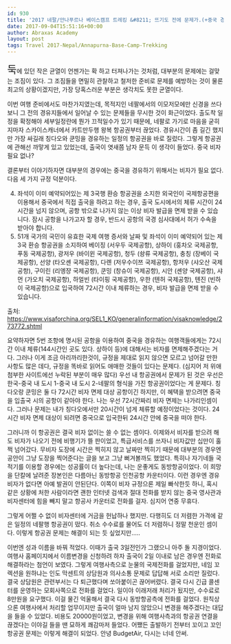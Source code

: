 ```yaml
---
id: 930
title: '2017 네팔/안나푸르나 베이스캠프 트레킹 &#8211; 뜨기도 전에 문제가.(+중국 경유시 비자규정)'
date: 2017-09-04T15:51:16+00:00
author: Abraxas Academy
layout: post
tags: Travel 2017-Nepal/Annapurna-Base-Camp-Trekking
---
```

<span style="font-size: 24px;">둑</span><span style="font-size: 14px;">에 있던 작은 균열이 언젠가는 확 하고 터져나가는 것처럼, 대부분의 문제에는 걸맞는 조짐이 있다. 그 조짐들을 면밀히 관찰하고 철저한 준비로 문제를 예방하는 것이 물론 최고의 상황이겠지만, 가장 당혹스러운 부분은 생각치도 못한 균열이다.

이번 여행 준비에서도 마찬가지였는데, 목적지인 네팔에서의 이모저모에만 신경을 쓰다보니 그 전의 경유지들에서 일어날 수 있는 문제들을 무시한 것이 화근이었다. 출도착 일정을 확정해야 세부일정란에 뭔가 끄적일수가 있기 때문에, 네팔로 가기로 마음을 굳히지마자 스카이스캐너에서 카트만두행 왕복 항공권부터 끊었다. 경유시간이 좀 길긴 했지만 가장 싸길래 칭다오와 쿤밍을 경유하는 일정의 항공권을 바로 질렀다. 그렇게 항공권에 관해선 까맣게 있고 있었는데, 출국이 엿새쯤 남자 문득 이 생각이 들었다. 중국 비자 필요 없나?

결론부터 이야기하자면 대부분의 경우에는 중국을 경유하기 위해서는 비자가 필요 없다. 다음 세 가지 규정 덕분이다.

4. 좌석이 이미 예약되어있는 제 3국행 환승 항공권을 소지한 외국인이 국제항공편을 이용해서 중국에서 직접 출국을 하려고 하는 경우, 출국 도시에서의 체류 시간이 24시간을 넘지 않으며, 공항 밖으로 나가지 않는 이상 비자 발급을 면제 받을 수 있습니다. 잠시 공항을 나가고자 할 경우, 반드시 공항의 국경 심사대에서 허가 수속을 받아야 합니다.
5. 51개 국가의 국민이 유효한 국제 여행 증서와 날짜 및 좌석이 이미 예약되어 있는 제3국 환승 항공권을 소지하여 베이징 (서우두 국제공항), 상하이 (훙차오 국제공항, 푸동 국제공항), 광저우 (바이윈 국제공항), 청두 (솽류 국제공항), 충칭 (장베이 국제공항), 선양 (타오셴 국제공항), 다롄 (저우수이쯔 국제공항),  항저우 (샤오산 국제공항), 구이린 (리엥쟝 국제공항), 쿤밍 (창슈이 국제공항), 시안 (셴양 국제공항), 샤먼 (가오치 국제공항), 하얼빈 (타이핑 국제공항), 우한 (톈허 국제공항), 톈진 (빈하이 국제공항)으로 입국하여 72시간 이내 체류하는 경우, 비자 발급을 면제 받을 수 있습니다. 

출처: <https://www.visaforchina.org/SEL1_KO/generalinformation/visaknowledge/273772.shtml>

요약하자면 5번 조항에 명시된 공항을 이용하여 중국을 경유하는 여행객들에게는 72시간 이내 체류(144시간인 곳도 있다. 상하이 등)에 대해서는 비자를 면제해주겠다는 거다. 그러나 이게 조금 아리까리한것이, 규정을 제대로 읽지 않으면 모르고 넘어갈 만한 사항도 많은 데다, 규정을 똑바로 읽어도 애매한 것들이 있다는 문제다. (심지어 저 위애 첨부한 사이트에선 누락된 부분이 매우 많다) 우선 내 항공권에서 문제가 된 것은 우선은 한국-중국 내 도시 1-중국 내 도시 2-네팔의 형식을 가진 항공권이었다는 게 문제다. 칭다오랑 쿤밍은 둘 다 72시간 비자 면제 대상 공항이긴 하지만, 이 혜택을 받으려면 중국을 입출국 시의 공항이 같아야 한다. 나는 우선 72시간짜리 비자 면제는 나가리인셈이다. 그러나 문제는 내가 칭다오에서만 20시간이 넘게 체류할 예정이었다는 것이다. 24시간 비자 면제 대상이 되려면 중국으로 입국한뒤 24시간 안에 중국을 떠야 한다.

그러니까 이 항공권은 결국 비자 없이는 쓸 수 없는 셈이다. 이제와서 비자를 받으려 해도 비자가 나오기 전에 비행기가 뜰 판이었고, 특급서비스를 쓰자니 비자값만 십만이 훌쩍 넘어갔다. 무비자 도장에 시간은 찍히지 않고 날짜만 찍히기 때문에 대부분의 경우엔 공안이 그냥 도장을 찍어준다는 글을 보고 그냥 뻐겨볼까도 했었다. 특히나 자기네들 국적기를 이용할 경우에는 성공률이 더 높다는데, 나는 운좋게도 동방항공이었다. 이 희망을 단칼에 날려준 장본인은 다름아닌 동방항공 인천공항 카운터이다. 이런 경우엔 경유비자가 없다면 아예 발권이 안된단다. 이쪽이 비자 규정으론 제일 빠삭한듯 하니, 혹시 같은 상황에 처한 사람이라면 괜한 인터넷 검색과 절대 전화를 받지 않는 중국 영사관과 비자센터에 힘을 빼지 말고 항공사 카운터로 전화를 걸자. 심지어 연중 무휴다.

그렇게 어쩔 수 없이 비자센터에 거금을 헌납하나 했지만. 다행히도 더 저렴한 가격에 같은 일정의 네팔행 항공권이 떴다. 취소 수수료를 물어도 더 저렴하니 정말 천운인 셈이다. 이렇게 항공권 문제는 해결이 되는 듯 싶었지만…..

이번엔 성과 이름을 바꿔 적었다. 이때가 출국 3일전인가 그랬으니 아주 돌 지경이었다. 여행사 홈페이지에서 이름변경을 신청하려 하자 출국이 2일 이내로 남은 경우엔 전화로 해결하라는 첨언이 보였다. 그렇게 여행사측으로 눈물의 국제전화를 걸었지만, 네임 꼬렉션을 원하냐는 인도 막센트의 상담원과 의사소통 문제로 답답해 서로 소리만 질렀다. 결국 상담원은 관련부서는 다 퇴근했다며 쏘아붙이곤 끊어버렸다. 결국 다시 긴급 콜센터를 운영하는 모회사쪽으로 전화를 걸었다. 일이야 이래저래 처리가 됬지만, 수수료로 8만원을 요구했다. 이걸 물긴 억울해서 결국 다시 동방항공측에 전화를 걸었다. 원칙상으론 여행사에서 처리할 업무이지만 출국이 얼마 남지 않았으니 변경을 해주겠다는 대답을 들을 수 있었다. 비용도 20000원이었고, 변경을 위해 여행사측과의 항공권 연결을 끊겠다는 이야길 들을 땐 묘하게 쾌감마저 들었다. 어쨌든 출발하기 전부터 꼬이고 꼬인 항공권 문제는 이렇게 해결이 되었다. 안녕 BudgetAir, 다시는 너네 안써.